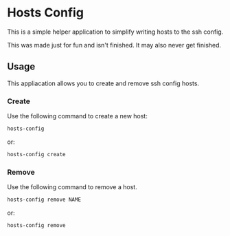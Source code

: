 # Hosts Config
This is a simple helper application to simplify writing hosts to the ssh config.

This was made just for fun and isn't finished. It may also never get finished.

## Usage
This appliacation allows you to create and remove ssh config hosts.

### Create
Use the following command to create a new host:
```bash
hosts-config
```
or:
```bash
hosts-config create
```

### Remove
Use the following command to remove a host.
```bash
hosts-config remove NAME
```
or:
```bash
hosts-config remove
```